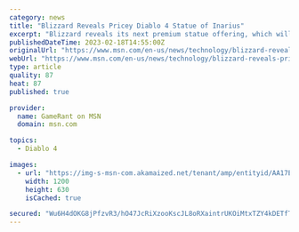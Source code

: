```yaml
---
category: news
title: "Blizzard Reveals Pricey Diablo 4 Statue of Inarius"
excerpt: "Blizzard reveals its next premium statue offering, which will be a very pricey Diablo 4 statue of the former archangel Inarius."
publishedDateTime: 2023-02-18T14:55:00Z
originalUrl: "https://www.msn.com/en-us/news/technology/blizzard-reveals-pricey-diablo-4-statue-of-inarius/ar-AA17EAbo"
webUrl: "https://www.msn.com/en-us/news/technology/blizzard-reveals-pricey-diablo-4-statue-of-inarius/ar-AA17EAbo"
type: article
quality: 87
heat: 87
published: true

provider:
  name: GameRant on MSN
  domain: msn.com

topics:
  - Diablo 4

images:
  - url: "https://img-s-msn-com.akamaized.net/tenant/amp/entityid/AA17EUBf.img?h=630&w=1200&m=6&q=60&o=t&l=f&f=jpg"
    width: 1200
    height: 630
    isCached: true

secured: "Wu6H4dOKG8jPfzvR3/hO47JcRiXzooKscJL8oRXaintrUKOiMtxTZY4kDETfTHcAxpGJgVMLxggRU0cFsuJ9RNbRhKHSwkTpJ/5GqY1FQj1HMQxVgRKk/29QcVOHwdL+BwRzprNig2GELFhca6e+wKYDjOFyE/tipWWr2tsiKktBwSoqpkWHxNw/EwdlOMeO3HOYhy6RXh0BEgeNsMwe8R/fvxD3g3XTI+vjiFCz7ac9l03mMVjPvFDRVzh9g8Xy6BiX0EhgcAwvZm6iOc2GzbxZ01C4Y52IKzBHcqRnbmW1YwDPurfIEoHNkv02w3TQCHcIYclmpRsOLlz07PazdrmrWBkIIxAvmskq4ar1aRI=;0mk10Ev0pzA/kU5uPueceA=="
---
```


